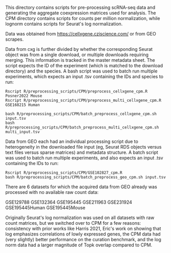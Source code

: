 This directory contains scripts for pre-processing scRNA-seq data and generating
the aggregate coexpression matrices used for analysis. The CPM directory contains
scripts for counts per million normalization, while lognorm contains scripts
for Seurat's log normalization.

Data was obtained from https://cellxgene.cziscience.com/ or from GEO scrapes.

Data from cxg is further divided by whether the corresponding Seurat object was 
from a single download, or multiple downloads requiring merging. This information
is tracked in the master metadata sheet. The script expects the ID of the 
experiment (which is matched to the download directory) and the species. A bash 
script was used to batch run multiple experiments, which expects an input .tsv
containing the IDs and species to run:

```
Rscript R/preprocessing_scripts/CPM/preprocess_cellxgene_cpm.R Posner2022 Mouse
Rscript R/preprocessing_scripts/CPM/preprocess_multi_cellxgene_cpm.R GSE168215 Human
  
bash R/preprocessing_scripts/CPM/batch_preprocess_cellxgene_cpm.sh input.tsv
bash R/preprocessing_scripts/CPM/batch_preprocess_multi_cellxgene_cpm.sh multi_input.tsv
```

Data from GEO each had an individual processing script due to heterogeneity in
the downloaded file input (eg, Seurat RDS objects versus text files versus
sparse matrices) and metadata structure. A batch script was used to batch run
multiple experiments, and also expects an input .tsv containing the IDs to run:

```
Rscript R/preprocessing_scripts/CPM/GSE102827_cpm.R
bash R/preprocessing_scripts/CPM/batch_preprocess_geo_cpm.sh input.tsv
```

There are 6 datasets for which the acquired data from GEO already was processed
with no available raw count data: 

GSE129788
GSE132364
GSE195445
GSE211963
GSE231924
GSE195445Human
GSE195445Mouse


Originally Seurat's log normalization was used on all datasets with raw count 
matrices, but we switched over to CPM for a few reasons: consistency with 
prior works like Harris 2021, Eric's work on showing that log emphasizes 
correlations of lowly expressed genes, the CPM data had (very slightly) better
performance on the curation benchmark, and the log norm data had a larger
magnitude of Topk overlap compared to CPM.
